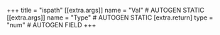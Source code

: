 +++
title = "ispath"
[[extra.args]]
name = "Val" # AUTOGEN STATIC
[[extra.args]]
name = "Type" # AUTOGEN STATIC
[extra.return]
type = "num" # AUTOGEN FIELD
+++